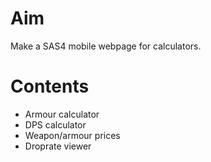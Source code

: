 # Aim
Make a SAS4 mobile webpage for calculators.

# Contents
- Armour calculator
- DPS calculator
- Weapon/armour prices
- Droprate viewer
